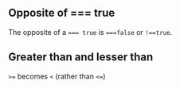 ## Opposite of === true
The opposite of a ```=== true``` is ```===false``` or ```!==true```.

## Greater than and lesser than
```>=``` becomes ```<``` (rather than ```<=```)
